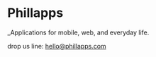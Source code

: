 # Phillapps
_Applications for mobile, web, and everyday life.

drop us line: [hello@phillapps.com](mailto:hello@phillapps.com)
